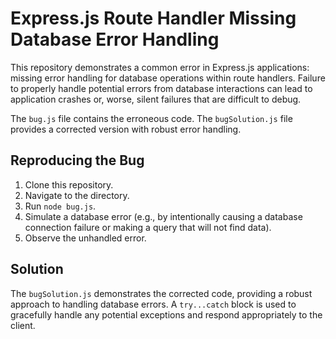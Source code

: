 # Express.js Route Handler Missing Database Error Handling

This repository demonstrates a common error in Express.js applications: missing error handling for database operations within route handlers.  Failure to properly handle potential errors from database interactions can lead to application crashes or, worse, silent failures that are difficult to debug.

The `bug.js` file contains the erroneous code.  The `bugSolution.js` file provides a corrected version with robust error handling.

## Reproducing the Bug

1. Clone this repository.
2. Navigate to the directory.
3. Run `node bug.js`.
4. Simulate a database error (e.g., by intentionally causing a database connection failure or making a query that will not find data).
5. Observe the unhandled error.

## Solution

The `bugSolution.js` demonstrates the corrected code, providing a robust approach to handling database errors. A `try...catch` block is used to gracefully handle any potential exceptions and respond appropriately to the client.